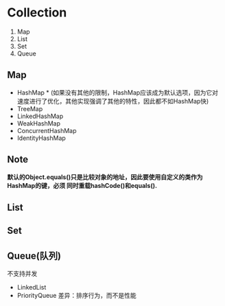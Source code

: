 # Collection
1. Map
2. List
3. Set
4. Queue

## Map
 * HashMap * 
       (如果没有其他的限制，HashMap应该成为默认选项，因为它对速度进行了优化，其他实现强调了其他的特性，因此都不如HashMap快)
 * TreeMap
 * LinkedHashMap
 * WeakHashMap
 * ConcurrentHashMap
 * IdentityHashMap

## Note

**默认的Object.equals()只是比较对象的地址，因此要使用自定义的类作为HashMap的键，必须
  同时重载hashCode()和equals().**

## List

## Set

## Queue(队列)
  不支持并发
 * LinkedList
 * PriorityQueue
  差异：排序行为，而不是性能